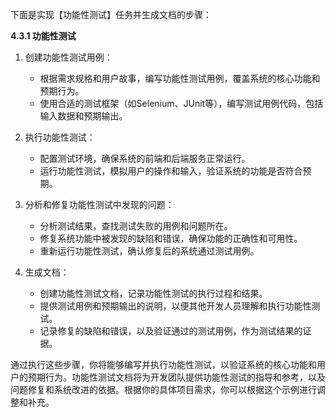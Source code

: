 下面是实现【功能性测试】任务并生成文档的步骤：

**4.3.1 功能性测试**

1. 创建功能性测试用例：

   - 根据需求规格和用户故事，编写功能性测试用例，覆盖系统的核心功能和预期行为。
   - 使用合适的测试框架（如Selenium、JUnit等），编写测试用例代码，包括输入数据和预期输出。

2. 执行功能性测试：

   - 配置测试环境，确保系统的前端和后端服务正常运行。
   - 运行功能性测试，模拟用户的操作和输入，验证系统的功能是否符合预期。

3. 分析和修复功能性测试中发现的问题：

   - 分析测试结果，查找测试失败的用例和问题所在。
   - 修复系统功能中被发现的缺陷和错误，确保功能的正确性和可用性。
   - 重新运行功能性测试，确认修复后的系统通过测试用例。

4. 生成文档：

   - 创建功能性测试文档，记录功能性测试的执行过程和结果。
   - 提供测试用例和预期输出的说明，以便其他开发人员理解和执行功能性测试。
   - 记录修复的缺陷和错误，以及验证通过的测试用例，作为测试结果的证据。

通过执行这些步骤，你将能够编写并执行功能性测试，以验证系统的核心功能和用户的预期行为。功能性测试文档将为开发团队提供功能性测试的指导和参考，以及问题修复和系统改进的依据。根据你的具体项目需求，你可以根据这个示例进行调整和补充。
